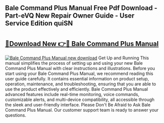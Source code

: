 ## Bale Command Plus Manual Free Pdf Download - Part-eVQ New Repair Owner Guide - User Service Edition quiSN

# <h2><a href="http://bc38070.oget.top/?id=Bale+Command+Plus+Manual">🔗Download New 👉🔴 Bale Command Plus Manual</a></h2>

[![Bale Command Plus Manual new download](https://i.imgur.com/5g1atiW.png)](http://bc38070.oget.top/?id=Bale+Command+Plus+Manual)
Get Up and Running This manual simplifies the process of setting up and using your new Bale Command Plus Manual with clear instructions and illustrations. Before you start using your Bale Command Plus Manual, we recommend reading this user guide carefully. It contains essential information on product setup, operation, maintenance, and troubleshooting, ensuring that you are able to use the product effectively and efficiently. Bale Command Plus Manual advanced features include real-time monitoring, voice commands, customizable alerts, and multi-device compatibility, all accessible through the sleek and user-friendly interface. Please Don't Be Afraid to Ask Bale Command Plus Manual. Our customer support team is ready to answer your questions.
